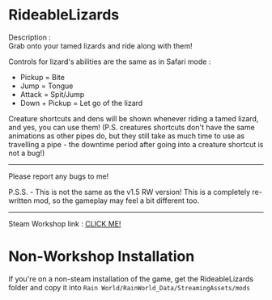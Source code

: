 # RideableLizards
Description : <br> 
Grab onto your tamed lizards and ride along with them!

Controls for lizard's abilities are the same as in Safari mode :
- Pickup = Bite
- Jump = Tongue
- Attack = Spit/Jump
- Down + Pickup = Let go of the lizard

Creature shortcuts and dens will be shown whenever riding a tamed lizard, and yes, you can use them!
(P.S. creatures shortcuts don't have the same animations as other pipes do, but they still take as much time to use as travelling a pipe - the downtime period after going into a creature shortcut is not a bug!)

***
Please report any bugs to me! 

P.S.S. - This is not the same as the v1.5 RW version! This is a completely re-written mod, so the gameplay may feel a bit different too.
***
Steam Workshop link : [CLICK ME!](https://steamcommunity.com/sharedfiles/filedetails/?id=2923554821)
# Non-Workshop Installation
If you're on a non-steam installation of the game, get the RideableLizards folder and copy it into `Rain World/RainWorld_Data/StreamingAssets/mods`
